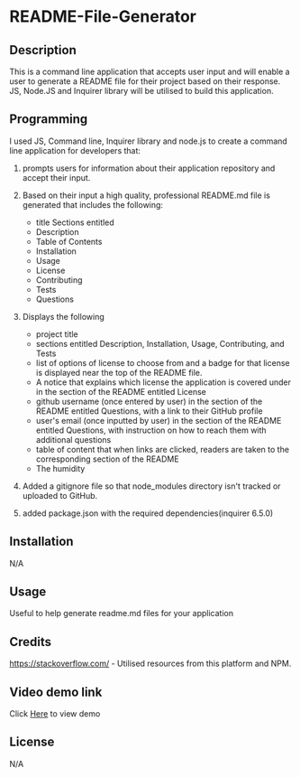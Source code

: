 # README-File-Generator


## Description
This is a command line application that accepts user input and will enable a user to generate a README file for their project based on their response. JS, Node.JS and Inquirer library will be utilised to build this application.



## Programming

I used JS, Command line, Inquirer library and node.js to create a command line application for developers that: 

1) prompts users for information about their application repository and accept their input.
2) Based on their input a high quality, professional README.md file is generated that includes the following:
    * title
    Sections entitled
    * Description
    * Table of Contents
    * Installation
    * Usage
    * License
    * Contributing
    * Tests
    * Questions

3) Displays the following 
    * project title 
    * sections entitled Description, Installation, Usage, Contributing, and Tests
    * list of options of license to choose from and a badge for that license is displayed near the top of the README file. 
    * A notice that explains which license the application is covered under in the section of the README entitled License
    * github username (once entered by user) in the section of the README entitled Questions, with a link to their GitHub profile
    * user's email (once inputted by user) in the section of the README entitled Questions, with instruction on how to reach them with additional questions
    * table of content that when links are clicked, readers are taken to the corresponding section of the README
    * The humidity

4) Added a gitignore file so that node_modules directory isn't tracked or uploaded to GitHub.

5) added package.json with the required dependencies(inquirer 6.5.0)



## Installation

N/A

## Usage

Useful to help generate readme.md files for your application

## Credits

https://stackoverflow.com/ - Utilised resources from this platform and NPM.



## Video demo link

Click [Here](https://www.dropbox.com/scl/fi/bfasho4ao7ozac5ikmjph/README-generator-walkthrough.mov?rlkey=dnnk53cptdk0fo8x52n1ywfry&dl=0) to view demo


## License

N/A


